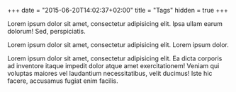 +++ date = "2015-06-20T14:02:37+02:00" title = "Tags" hidden = true +++

Lorem ipsum dolor sit amet, consectetur adipisicing elit. Ipsa ullam earum dolorum! Sed, perspiciatis.

Lorem ipsum dolor sit amet, consectetur adipisicing elit.
Lorem ipsum dolor.

Lorem ipsum dolor sit amet, consectetur adipisicing elit. Ea dicta corporis ad inventore itaque impedit dolor atque amet exercitationem! Veniam qui voluptas maiores vel laudantium necessitatibus, velit ducimus! Iste hic facere, accusamus fugiat enim facilis.

